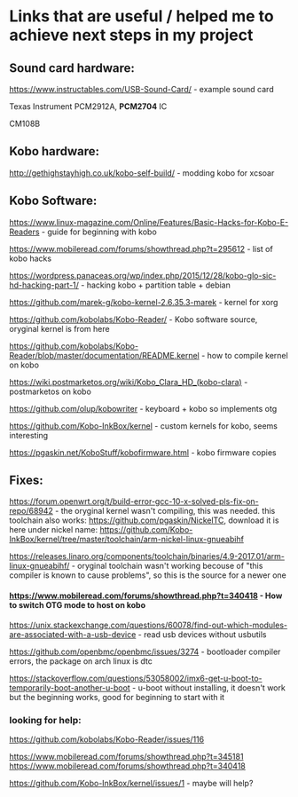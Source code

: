 # Links that are useful / helped me to achieve next steps in my project
## Sound card hardware:
https://www.instructables.com/USB-Sound-Card/ - example sound card

Texas Instrument PCM2912A, **PCM2704** IC

CM108B

## Kobo hardware:
http://gethighstayhigh.co.uk/kobo-self-build/ - modding kobo for xcsoar

## Kobo Software:
https://www.linux-magazine.com/Online/Features/Basic-Hacks-for-Kobo-E-Readers - guide for beginning with kobo

https://www.mobileread.com/forums/showthread.php?t=295612 - list of kobo hacks

https://wordpress.panaceas.org/wp/index.php/2015/12/28/kobo-glo-sic-hd-hacking-part-1/ - hacking kobo + partition table + debian

https://github.com/marek-g/kobo-kernel-2.6.35.3-marek - kernel for xorg

https://github.com/kobolabs/Kobo-Reader/ - Kobo software source, oryginal kernel is from here

https://github.com/kobolabs/Kobo-Reader/blob/master/documentation/README.kernel - how to compile kernel on kobo

https://wiki.postmarketos.org/wiki/Kobo_Clara_HD_(kobo-clara) - postmarketos on kobo

https://github.com/olup/kobowriter - keyboard + kobo so implements otg

https://github.com/Kobo-InkBox/kernel - custom kernels for kobo, seems interesting

https://pgaskin.net/KoboStuff/kobofirmware.html - kobo firmware copies

## Fixes:
https://forum.openwrt.org/t/build-error-gcc-10-x-solved-pls-fix-on-repo/68942 - the oryginal kernel wasn't compiling, this was needed. this toolchain also works: https://github.com/pgaskin/NickelTC, download it is here under nickel name: https://github.com/Kobo-InkBox/kernel/tree/master/toolchain/arm-nickel-linux-gnueabihf

https://releases.linaro.org/components/toolchain/binaries/4.9-2017.01/arm-linux-gnueabihf/ - oryginal toolchain wasn't working becouse of "this compiler is known to cause problems", so this is the source for a newer one

#### https://www.mobileread.com/forums/showthread.php?t=340418 - How to switch OTG mode to host on kobo

https://unix.stackexchange.com/questions/60078/find-out-which-modules-are-associated-with-a-usb-device - read usb devices without usbutils

https://github.com/openbmc/openbmc/issues/3274 - bootloader compiler errors, the package on arch linux is dtc

https://stackoverflow.com/questions/53058002/imx6-get-u-boot-to-temporarily-boot-another-u-boot - u-boot without installing, it doesn't work but the beginning works, good for beginning to start with it


### looking for help:
https://github.com/kobolabs/Kobo-Reader/issues/116

https://www.mobileread.com/forums/showthread.php?t=345181
https://www.mobileread.com/forums/showthread.php?t=340418

https://github.com/Kobo-InkBox/kernel/issues/1 - maybe will help?
